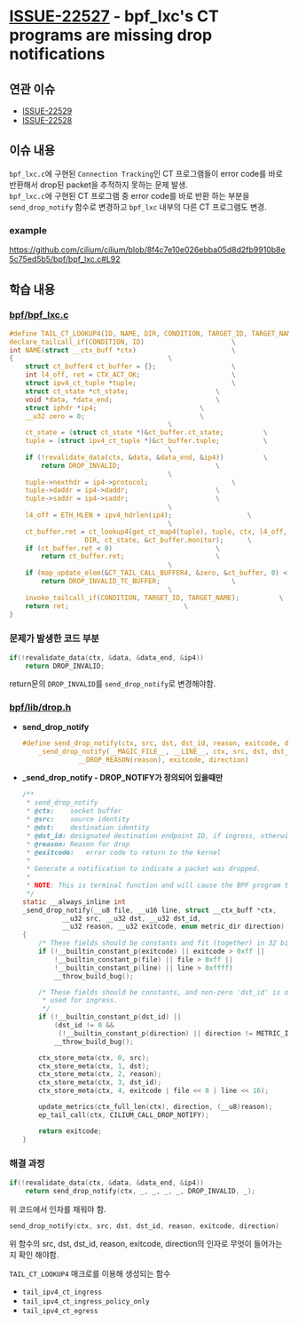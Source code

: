 # [ISSUE-22527](https://github.com/cilium/cilium/issues/22527) - bpf_lxc's CT programs are missing drop notifications

## 연관 이슈
* [ISSUE-22529](https://github.com/cilium/cilium/issues/22529)
* [ISSUE-22528](https://github.com/cilium/cilium/issues/22528)

## 이슈 내용
`bpf_lxc.c`에 구현된 `Connection Tracking`인 CT 프로그램들이 error code를 바로 반환해서 drop된 packet을 추적하지 못하는 문제 발생.\
`bpf_lxc.c`에 구현된 CT 프로그램 중 error code를 바로 반환 하는 부분을 `send_drop_notify` 함수로 변경하고 `bpf_lxc` 내부의 다른 CT 프로그램도 변경.
### example
https://github.com/cilium/cilium/blob/8f4c7e10e026ebba05d8d2fb9910b8e5c75ed5b5/bpf/bpf_lxc.c#L92

## 학습 내용

### [bpf/bpf_lxc.c](https://github.com/cilium/cilium/blob/master/bpf/bpf_lxc.c)
```c
#define TAIL_CT_LOOKUP4(ID, NAME, DIR, CONDITION, TARGET_ID, TARGET_NAME)	\
declare_tailcall_if(CONDITION, ID)						\
int NAME(struct __ctx_buff *ctx)						\
{										\
	struct ct_buffer4 ct_buffer = {};					\
	int l4_off, ret = CTX_ACT_OK;						\
	struct ipv4_ct_tuple *tuple;						\
	struct ct_state *ct_state;						\
	void *data, *data_end;							\
	struct iphdr *ip4;							\
	__u32 zero = 0;								\
										\
	ct_state = (struct ct_state *)&ct_buffer.ct_state;			\
	tuple = (struct ipv4_ct_tuple *)&ct_buffer.tuple;			\
										\
	if (!revalidate_data(ctx, &data, &data_end, &ip4))			\
		return DROP_INVALID;						\
										\
	tuple->nexthdr = ip4->protocol;						\
	tuple->daddr = ip4->daddr;						\
	tuple->saddr = ip4->saddr;						\
										\
	l4_off = ETH_HLEN + ipv4_hdrlen(ip4);					\
										\
	ct_buffer.ret = ct_lookup4(get_ct_map4(tuple), tuple, ctx, l4_off,	\
				   DIR, ct_state, &ct_buffer.monitor);		\
	if (ct_buffer.ret < 0)							\
		return ct_buffer.ret;						\
										\
	if (map_update_elem(&CT_TAIL_CALL_BUFFER4, &zero, &ct_buffer, 0) < 0)	\
		return DROP_INVALID_TC_BUFFER;					\
										\
	invoke_tailcall_if(CONDITION, TARGET_ID, TARGET_NAME);			\
	return ret;								\
}
```
### 문제가 발생한 코드 부분
```c
if(!revalidate_data(ctx, &data, &data_end, &ip4))
	return DROP_INVALID;
```
return문의 `DROP_INVALID`를 `send_drop_notify`로 변경해야함.


### [bpf/lib/drop.h](https://github.com/cilium/cilium/blob/master/bpf/lib/drop.h)
* **send_drop_notify**
	```c	
	#define send_drop_notify(ctx, src, dst, dst_id, reason, exitcode, direction) \
		_send_drop_notify(__MAGIC_FILE__, __LINE__, ctx, src, dst, dst_id, \
				  __DROP_REASON(reason), exitcode, direction)
	```	
* **_send_drop_notify - DROP_NOTIFY가 정의되어 있을때만**
	```c
	/**
	 * send_drop_notify
	 * @ctx:	socket buffer
	 * @src:	source identity
	 * @dst:	destination identity
	 * @dst_id:	designated destination endpoint ID, if ingress, otherwise 0
	 * @reason:	Reason for drop
	 * @exitcode:	error code to return to the kernel
	 *
	 * Generate a notification to indicate a packet was dropped.
	 *
	 * NOTE: This is terminal function and will cause the BPF program to exit
	 */
	static __always_inline int
	_send_drop_notify(__u8 file, __u16 line, struct __ctx_buff *ctx,
			  __u32 src, __u32 dst, __u32 dst_id,
			  __u32 reason, __u32 exitcode, enum metric_dir direction)
	{
		/* These fields should be constants and fit (together) in 32 bits */
		if (!__builtin_constant_p(exitcode) || exitcode > 0xff ||
		    !__builtin_constant_p(file) || file > 0xff ||
		    !__builtin_constant_p(line) || line > 0xffff)
			__throw_build_bug();

		/* These fields should be constants, and non-zero 'dst_id' is only to be
		 * used for ingress.
		 */
		if (!__builtin_constant_p(dst_id) ||
		    (dst_id != 0 &&
		     (!__builtin_constant_p(direction) || direction != METRIC_INGRESS)))
			__throw_build_bug();

		ctx_store_meta(ctx, 0, src);
		ctx_store_meta(ctx, 1, dst);
		ctx_store_meta(ctx, 2, reason);
		ctx_store_meta(ctx, 3, dst_id);
		ctx_store_meta(ctx, 4, exitcode | file << 8 | line << 16);

		update_metrics(ctx_full_len(ctx), direction, (__u8)reason);
		ep_tail_call(ctx, CILIUM_CALL_DROP_NOTIFY);

		return exitcode;
	}
	```

### 해결 과정
```c
if(!revalidate_data(ctx, &data, &data_end, &ip4))
	return send_drop_notify(ctx, _, _, _, _, DROP_INVALID, _);
```
위 코드에서 인자를 채워야 함.
```c
send_drop_notify(ctx, src, dst, dst_id, reason, exitcode, direction)
```
위 함수의 src, dst, dst_id, reason, exitcode, direction의 인자로 무엇이 들어가는지 확인 해야함.

`TAIL_CT_LOOKUP4` 매크로를 이용해 생성되는 함수
* `tail_ipv4_ct_ingress`
* `tail_ipv4_ct_ingress_policy_only`
* `tail_ipv4_ct_egress` 